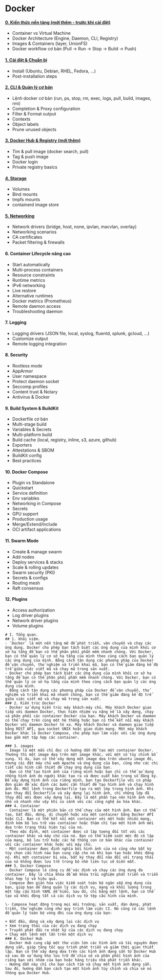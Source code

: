 # Docker 



#### [0. Kiến thức nền tảng (mới thêm - trước khi cài đặt)](https://github.com/Phungvanquang/Website/tree/main/Docker/Ki%E1%BA%BFn%20th%E1%BB%A9c%20n%E1%BB%81n%20t%E1%BA%A3ng)
- Container vs Virtual Machine
- Docker Architecture (Engine, Daemon, CLI, Registry)
- Images & Containers (layer, UnionFS)
- Docker workflow cơ bản (Pull → Run → Stop → Build → Push)
#### [1. Cài đặt & Chuẩn bị]()
- Install (Ubuntu, Debian, RHEL, Fedora, ...)
- Post-installation steps
#### [2. CLI & Quản lý cơ bản](https://github.com/Phungvanquang/Website/tree/main/Docker/CLI)
- Lệnh docker cơ bản (run, ps, stop, rm, exec, logs, pull, build, images, rmi)
- Completion & Proxy configuration
- Filter & Format output
- Contexts
- Object labels
- Prune unused objects
#### [3. Docker Hub & Registry (mới thêm)](https://github.com/Phungvanquang/Website/tree/main/Docker/Docker%20Hub%20&%20Registry)
- Tìm & pull image (docker search, pull)
- Tag & push image
- Docker login
- Private registry basics
#### [4. Storage](https://github.com/Phungvanquang/Website/blob/main/Docker/Storage/README.md)
- Volumes
- Bind mounts
- tmpfs mounts
- containerd image store
#### [5. Networking]()
- Network drivers (bridge, host, none, ipvlan, macvlan, overlay)
- Networking scenarios
- CA certificates
- Packet filtering & firewalls
#### 6. Container Lifecycle nâng cao
- Start automatically
- Multi-process containers
- Resource constraints
- Runtime metrics
- IPv6 networking
- Live restore
- Alternative runtimes
- Docker metrics (Prometheus)
- Remote daemon access
- Troubleshooting daemon
#### 7. Logging
- Logging drivers (JSON file, local, syslog, fluentd, splunk, gcloud, ...)
- Customize output
- Remote logging integration
#### 8. Security
- Rootless mode
- AppArmor
- User namespace
- Protect daemon socket
- Seccomp profiles
- Content trust & Notary
- Antivirus & Docker
#### 9. Build System & BuildKit
- Dockerfile cơ bản
- Multi-stage build
- Variables & Secrets
- Multi-platform build
- Build cache (local, registry, inline, s3, azure, github)
- Exporters
- Attestations & SBOM
- BuildKit config
- Best practices
#### 10. Docker Compose
- Plugin vs Standalone
- Quickstart
- Service definition
- Env variables
- Networking in Compose
- Secrets
- GPU support
- Production usage
- Merge/Extend/Include
- OCI artifact applications
#### 11. Swarm Mode
- Create & manage swarm
- Add nodes
- Deploy services & stacks
- Scale & rolling updates
- Swarm security (PKI)
- Secrets & configs
- Routing mesh
- Raft consensus
#### 12. Plugins
- Access authorization
- Log driver plugins
- Network driver plugins
- Volume plugins
```
# I. Tổng quan.
## 1. khái niệm. 
- `Docker` là một nền tảng mở để phát triển, vận chuyển và chạy các ứng dụng. Docker cho phép bạn tách biệt các ứng dụng của mình khỏi cơ sở hạ tầng để bạn có thể phân phối phần mềm nhanh chóng. Với Docker, bạn có thể quản lý cơ sở hạ tầng của mình theo cùng cách bạn quản lý các ứng dụng của mình. Bằng cách tận dụng các phương pháp của Docker để vận chuyển, thử nghiệm và triển khai mã, bạn có thể giảm đáng kể độ trễ giữa việc viết mã và chạy mã trong sản xuất.
- Docker cho phép bạn tách biệt các ứng dụng của mình khỏi cơ sở hạ tầng để bạn có thể phân phối phần mềm nhanh chóng. Với Docker, bạn có thể quản lý cơ sở hạ tầng của mình theo cùng cách bạn quản lý các ứng dụng của mình.
- Bằng cách tận dụng các phương pháp của Docker để vận chuyển, thử nghiệm và triển khai mã nhanh chóng, bạn có thể giảm đáng kể độ trễ giữa việc viết mã và chạy mã trong sản xuất.
### 2. Kiến trúc Docker
- Docker sử dụng kiến ​​trúc máy khách-máy chủ. Máy khách Docker giao tiếp với daemon Docker, thực hiện nhiệm vụ nặng nề là xây dựng, chạy và phân phối các container Docker của bạn. Máy khách Docker và daemon có thể chạy trên cùng một hệ thống hoặc bạn có thể kết nối máy khách Docker với daemon Docker từ xa. Máy khách Docker và daemon giao tiếp bằng REST API, qua socket UNIX hoặc giao diện mạng. Một máy khách Docker khác là Docker Compose, cho phép bạn làm việc với các ứng dụng bao gồm một tập hợp các container.

### 3. images
- Image là một mẫu chỉ đọc có hướng dẫn để tạo một container Docker. Thường thì một image dựa trên một image khác, với một số tùy chỉnh bổ sung. Ví dụ, bạn có thể xây dựng một image dựa trên ubuntu image đó, nhưng cài đặt máy chủ web Apache và ứng dụng của bạn, cũng như các chi tiết cấu hình cần thiết để chạy ứng dụng của bạn.
- Bạn có thể tạo hình ảnh của riêng mình hoặc bạn chỉ có thể sử dụng những hình ảnh do người khác tạo ra và được xuất bản trong sổ đăng ký. Để xây dựng hình ảnh của riêng mình, bạn tạo Dockerfile với cú pháp đơn giản để xác định các bước cần thiết để tạo hình ảnh và chạy hình ảnh đó. Mỗi lệnh trong Dockerfile tạo ra một lớp trong hình ảnh. Khi bạn thay đổi Dockerfile và xây dựng lại hình ảnh, chỉ những lớp đã thay đổi mới được xây dựng lại. Đây là một phần tạo nên hình ảnh nhẹ, nhỏ và nhanh như vậy khi so sánh với các công nghệ ảo hóa khác.
### 4. Container
- Container là một phiên bản có thể chạy của một hình ảnh. Bạn có thể tạo, bắt đầu, dừng, di chuyển hoặc xóa một container bằng Docker API hoặc CLI. Bạn có thể kết nối một container với một hoặc nhiều mạng, đính kèm bộ lưu trữ vào container hoặc thậm chí tạo một hình ảnh mới dựa trên trạng thái hiện tại của nó.
- Theo mặc định, một container được cô lập tương đối tốt với các container khác và máy chủ của nó. Bạn có thể kiểm soát mức độ cô lập của mạng, bộ lưu trữ hoặc các hệ thống con cơ bản khác của container với các container khác hoặc với máy chủ.
- Một container được định nghĩa bởi hình ảnh của nó cũng như bất kỳ tùy chọn cấu hình nào bạn cung cấp cho nó khi bạn tạo hoặc khởi động nó. Khi một container bị xóa, bất kỳ thay đổi nào đối với trạng thái của nó không được lưu trữ trong bộ nhớ liên tục sẽ biến mất.
### 5. Docker Compose
- Docker Compose là công cụ để xác định và chạy các ứng dụng đa container. Đây là chìa khóa để mở khóa trải nghiệm phát triển và triển khai hợp lý và hiệu quả.
- Compose đơn giản hóa việc kiểm soát toàn bộ ngăn xếp ứng dụng của bạn, giúp bạn dễ dàng quản lý các dịch vụ, mạng và khối lượng trong một tệp cấu hình YAML dễ hiểu. Sau đó, chỉ bằng một lệnh, bạn có thể tạo và khởi động tất cả các dịch vụ từ tệp cấu hình của mình.

\- Compose hoạt động trong mọi môi trường; sản xuất, dàn dựng, phát triển, thử nghiệm cũng như quy trình làm việc CI. Nó cũng có các lệnh để quản lý toàn bộ vòng đời của ứng dụng của bạn:

+ Bắt đầu, dừng và xây dựng lại các dịch vụ
+ Xem trạng thái của các dịch vụ đang chạy
+ Truyền phát đầu ra nhật ký của các dịch vụ đang chạy
+ Chạy một lệnh một lần trên một dịch vụ
### 6. Docker Hub
- Docker Hub cung cấp một thư viện lớn các hình ảnh và tài nguyên được dựng sẵn, giúp tăng tốc quy trình phát triển và giảm thời gian thiết lập. Bạn có thể xây dựng dựa trên các hình ảnh dựng sẵn từ Docker Hub và sau đó sử dụng kho lưu trữ để chia sẻ và phân phối hình ảnh của riêng bạn với nhóm của bạn hoặc hàng triệu nhà phát triển khác.
- Hướng dẫn này chỉ cho bạn cách tìm và chạy một hình ảnh dựng sẵn. Sau đó, hướng dẫn bạn cách tạo một hình ảnh tùy chỉnh và chia sẻ nó thông qua Docker Hub.
